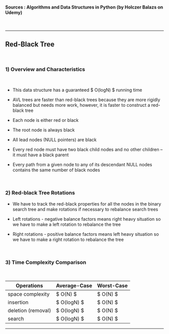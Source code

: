 
#### Sources : Algorithms and Data Structures in Python (by Holczer Balazs on Udemy)
<br>

---

## __Red-Black Tree__
<br>

### __1) Overview and Characteristics__
<br>

* This data structure has a guaranteed $ O(logN) $ running time

* AVL trees are faster than red-black trees because they are more rigidly balanced but needs more work, however, it is faster to construct a red-black tree

* Each node is either red or black 

* The root node is always black

* All lead nodes (NULL pointers) are black

* Every red node must have two black child nodes and no other children – it must have a black parent

* Every path from a given node to any of its descendant NULL nodes contains the same number of black nodes

<br>

### __2) Red-black Tree Rotations__

* We have to track the red-black properties for all the nodes in the binary search tree and make rotations if necessary to rebalance search trees

* Left rotations - negative balance factors means right heavy situation so we have to make a left rotation to rebalance the tree

* Right rotations - positive balance factors means left heavy situation so we have to make a right rotation to rebalance the tree

<br>

### __3) Time Complexity Comparison__
<br>

| Operations         | Average-Case | Worst-Case |
|--------------------|--------------|------------|
| space complexity   | $ O(N) $     | $ O(N) $   |
| insertion          | $ O(logN) $  | $ O(N) $   |
| deletion (removal) | $ O(logN) $  | $ O(N) $   |
| search             | $ O(logN) $  | $ O(N) $   |

---
